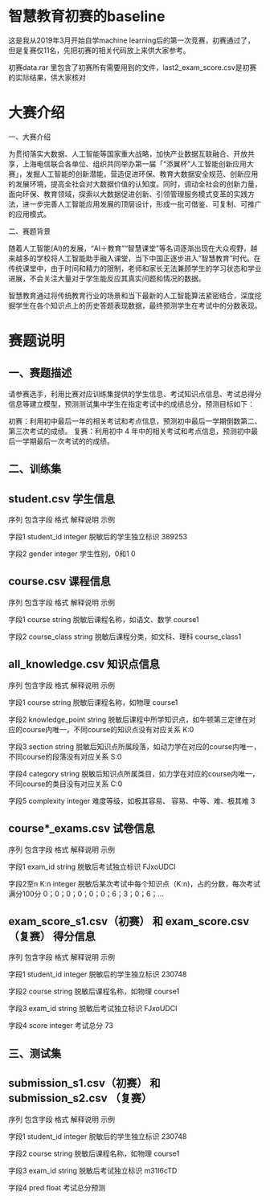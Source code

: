 # 智慧教育初赛的baseline
这是我从2019年3月开始自学machine learning后的第一次竞赛，初赛通过了，但是复赛仅11名，先把初赛的相关代码放上来供大家参考。

初赛data.rar 里包含了初赛所有需要用到的文件，last2_exam_score.csv是初赛的实际结果，供大家核对

# 大赛介绍

一、大赛介绍

为贯彻落实大数据、人工智能等国家重大战略，加快产业数据互联融合、开放共享，上海电信联合各单位、组织共同举办第一届「“添翼杯”人工智能创新应用大赛」，发掘人工智能的创新潜能，营造促进环保、教育大数据安全规范、创新应用的发展环境，提高全社会对大数据价值的认知度。同时，调动全社会的创新力量，面向环保、教育领域，探索以大数据促进创新、引领管理服务模式变革的实践方法，进一步完善人工智能应用发展的顶层设计，形成一批可借鉴、可复制、可推广的应用模式。

二、赛题背景

随着人工智能(AI)的发展，“AI＋教育”“智慧课堂”等名词逐渐出现在大众视野，越来越多的学校将人工智能助手融入课堂，当下中国正逐步进入“智慧教育”时代。在传统课堂中，由于时间和精力的限制，老师和家长无法兼顾学生的学习状态和学业进展，不会关注大量对于学生能反应其真实问题和情况的数据。

智慧教育通过将传统教育行业的场景和当下最新的人工智能算法紧密结合，深度挖掘学生在各个知识点上的历史答题表现数据，最终预测学生在考试中的分数表现。

# 赛题说明

## 一、赛题描述

请参赛选手，利用比赛对应训练集提供的学生信息、考试知识点信息、考试总得分信息等建立模型，预测测试集中学生在指定考试中的成绩总分，预测目标如下：

初赛：利用初中最后一年的相关考试和考点信息，预测初中最后一学期倒数第二、第三次考试的成绩。
复赛：利用初中 4 年中的相关考试和考点信息，预测初中最后一学期最后一次考试的的成绩。

## 二、训练集
## student.csv 学生信息

序列	包含字段	格式	解释说明	示例

字段1	student_id	integer	脱敏后的学生独立标识	389253

字段2	gender	integer	学生性别，0和1	0

## course.csv 课程信息

序列	包含字段	格式	解释说明	示例

字段1	course	string	脱敏后课程名称，如语文、数学	course1

字段2	course_class	string	脱敏后课程分类，如文科、理科	course_class1

## all_knowledge.csv 知识点信息

序列	包含字段	格式	解释说明	示例

字段1	course	string	脱敏后课程名称，如物理	course1

字段2	knowledge_point	string	脱敏后课程中所学知识点，如牛顿第三定律在对应的course内唯一，不同course的知识点没有对应关系	K:0

字段3	section	string	脱敏后知识点所属段落，如动力学在对应的course内唯一，不同course的段落没有对应关系	S:0

字段4	category	string	脱敏后知识点所属类目，如力学在对应的course内唯一，不同course的类目没有对应关系	C:0

字段5	complexity	integer	难度等级，如极其容易、 容易、中等、难、极其难	3

## course*_exams.csv 试卷信息

序列	包含字段	格式	解释说明	示例

字段1	exam_id	string	脱敏后考试独立标识	FJxoUDCI

字段2至n	K:n	integer	脱敏后某次考试中每个知识点（K:n)，占的分数，每次考试满分100分	0；0；0；0；0；0；6；3；0；6；...

## exam_score_s1.csv（初赛） 和 exam_score.csv（复赛） 得分信息

序列	包含字段	格式	解释说明	示例

字段1	student_id	integer	脱敏后的学生独立标识	230748

字段2	course	string	脱敏后课程名称，如物理	course1

字段3	exam_id	string	脱敏后考试独立标识	FJxoUDCI

字段4	score	integer	考试总分	73

## 三、测试集

## submission_s1.csv（初赛） 和 submission_s2.csv （复赛）

序列	包含字段	格式	解释说明	示例

字段1	student_id	integer	脱敏后的学生独立标识	230748

字段2	course	string	脱敏后课程名称，如物理	course1

字段3	exam_id	string	脱敏后考试独立标识	m31I6cTD

字段4	pred	float	考试总分预测

